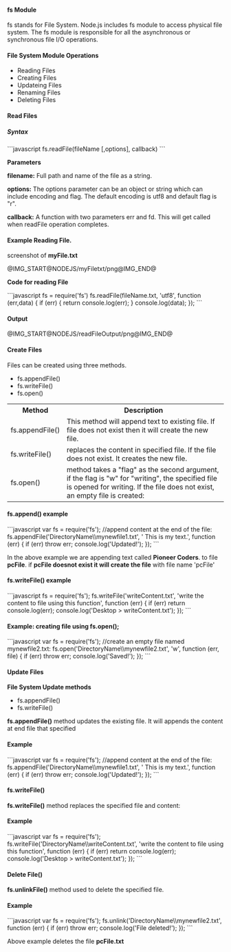 <h4>fs Module</h4>
<p>fs stands for File System. Node.js includes fs module to access physical file system. The fs module is responsible for all the asynchronous or synchronous file I/O operations.</p>
<h4>File System Module Operations</h4>
<ul>
	<li>Reading Files</li>
	<li>Creating Files</li>
	<li>Updateing Files</li>
	<li>Renaming Files</li>
	<li>Deleting Files</li>
</ul>
<h4>Read Files</h4>
<h5>Syntax</h5>
```javascript
fs.readFile(fileName [,options], callback)
```

<p><b>Parameters</b></p>
<p><b>filename:</b> Full path and name of the file as a string.</p>
<p><b>options:</b> The options parameter can be an object or string which can include encoding and flag. The default encoding is utf8 and default flag is "r".</p>
<p><b>callback:</b> A function with two parameters err and fd. This will get called when readFile operation completes.</p>
<h4>Example Reading File.</h4>
<p>screenshot of <b>myFile.txt</b></p>
<p>@IMG_START@NODEJS/myFiletxt/png@IMG_END@</p>
<p><b>Code for reading File</b></p>
```javascript
fs = require('fs')
    fs.readFile(fileName.txt, 'utf8', function (err,data) {
      if (err) {
        return console.log(err);
      }
      console.log(data);
    });
```

<h4>Output</h4>
<p>@IMG_START@NODEJS/readFileOutput/png@IMG_END@</p>
<h4>Create Files</h4>
<p>Files can be created using three methods.</p>
<ul>
	<li>fs.appendFile()</li>
	<li>fs.writeFile()</li>
	<li>fs.open()</li>
</ul>
<table class="pc-table">
	<tr>
		<th>Method</th>
		<th>Description</th>
	</tr>
	<tr>
		<td>fs.appendFile()</td>
		<td>This method will append text to existing file. If file does not exist then it will create the new file.</td>
	</tr>
	<tr>
		<td>fs.writeFile()</td>
		<td>replaces the content in specified file. If the file does not exist. It creates the new file.</td>
	</tr>
	<tr>
		<td>fs.open()</td>
		<td> method takes a "flag" as the second argument, if the flag is "w" for "writing", the specified file is opened for writing. If the file does not exist, an empty file is created:</td>
	</tr>
</table>
<h4>fs.append() example</h4>
```javascript
var fs = require('fs');
//append content at the end of the file:
fs.appendFile('DirectoryName\\mynewfile1.txt', ' This is my text.',
function (err) {
	  if (err) throw err;
	  console.log('Updated!');
	});
```

<p>In the above example  we are appending text called <b>Pioneer Coders</b>. to file <b>pcFile</b>. if <b>pcFile doesnot exist it will create the file</b> with file name 'pcFile'</p>
<h4>fs.writeFile() example</h4>
```javascript
fs = require('fs');
fs.writeFile('writeContent.txt', 'write the content to file using this function',
function (err) {
  if (err) return console.log(err);
  console.log('Desktop > writeContent.txt');
	});
```

<h4>Example: creating file using fs.open();</h4>
```javascript
var fs = require('fs');
//create an empty file named mynewfile2.txt:
fs.open('DirectoryName\\mynewfile2.txt', 'w', function (err, file) {
  if (err) throw err;
  console.log('Saved!');
	});
```

<h4>Update Files</h4>
<p><b>File System Update methods</b></p>
<ul>
	<li>fs.appendFile()</li>
	<li>fs.writeFile()</li>
</ul>
<p><b>fs.appendFile()</b> method updates the existing file. It will appends the content at end file that specified</p>
<h4>Example</h4>
```javascript
var fs = require('fs');
//append content at the end of the file:
fs.appendFile('DirectoryName\\mynewfile1.txt', ' This is my text.', function (err) {
  if (err) throw err;
  console.log('Updated!');
	});
```

<h4>fs.writeFile()</h4>
<p><b>fs.writeFile()</b> method replaces the specified file and content:</p>
<h4>Example</h4>
```javascript
var fs = require('fs');
fs.writeFile('DirectoryName\\writeContent.txt', 'write the content to file using this function', 
function (err) {
  if (err) return console.log(err);
  console.log('Desktop > writeContent.txt');
	});
```

<h4>Delete File()</h4>
<p><b>fs.unlinkFile()</b> method used to delete the specified file.</p>
<h4>Example</h4>
```javascript
var fs = require('fs');
fs.unlink('DirectoryName\\mynewfile2.txt', function (err) {
  if (err) throw err;
  console.log('File deleted!');
	});
```

<p>Above example deletes the file <b>pcFile.txt</b>
